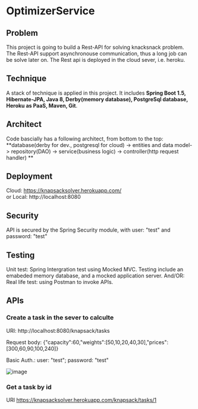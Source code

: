 # OptimizerService

## Problem
This project is going to build a Rest-API for solving knacksnack problem. The Rest-API support asynchronouse communication, thus a long job can be solve later on. The Rest api is deployed in the cloud sever, i.e. heroku. 

## Technique
A stack of technique is applied in this project. It includes **Spring Boot 1.5, Hibernate-JPA, Java 8, Derby(memory database), PostgreSql database, Heroku as PaaS, Maven, Git**. 

## Architect
Code bascially has a following architect, from bottom to the top: 
**database(derby for dev., postgresql for cloud) -> entities and data model-> repository(DAO) -> service(business logic) -> controller(http request handler) **

## Deployment
Cloud: https://knapsacksolver.herokuapp.com/   
or 
Local: http://localhost:8080

## Security
API is secured by the Spring Security module, with user: "test" and password: "test"

## Testing 
Unit test: Spring Intergration test using Mocked MVC. Testing include an emabeded memory database, and a mocked application server.
And/OR: 
Real life test: using Postman to invoke APIs. 

## APIs
### Create a task in the sever to calculte
URI: http://localhost:8080/knapsack/tasks

Request body: {"capacity":60,"weights":[50,10,20,40,30],"prices":[300,60,90,100,240]}

Basic Auth.: user: "test"; password: "test"

![image](https://user-images.githubusercontent.com/17804600/30811114-8729fdaa-a207-11e7-9a3d-ba63dea7ea3f.png)




### Get a task by id
URI https://knapsacksolver.herokuapp.com/knapsack/tasks/1











